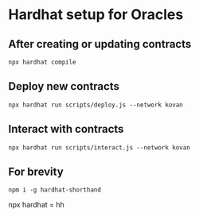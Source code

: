 # Hardhat setup for Oracles

## After creating or updating contracts 

```shell
npx hardhat compile
```

## Deploy new contracts
```shell
npx hardhat run scripts/deploy.js --network kovan
```

## Interact with contracts
```shell
npx hardhat run scripts/interact.js --network kovan
```

## For brevity
```shell
npm i -g hardhat-shorthand
```
npx hardhat = hh